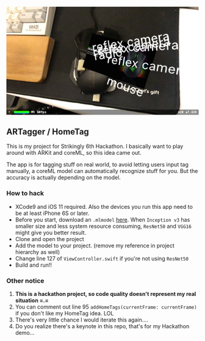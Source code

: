 ![](./readme/screenshot.png)

## ARTagger / HomeTag

This is my project for Strikingly 6th Hackathon. I basically want to play around with ARKit and coreML, so this idea came out.

The app is for tagging stuff on real world, to avoid letting users input tag manually, a coreML model can automatically recognize stuff for you. But the accuracy is actually depending on the model.

### How to hack

* XCode9 and iOS 11 required. Also the devices you run this app need to be at least iPhone 6S or later.
* Before you start, download an `.mlmodel` [here](https://developer.apple.com/machine-learning/). When `Inception v3` has smaller size and less system resource consuming, `ResNet50` and `VGG16` might give you better result.
* Clone and open the project
* Add the model to your project. (remove my reference in project hierarchy as well)
* Change line 127 of `ViewController.swift` if you're not using `ResNet50`
* Build and run!!

### Other notice

1. **This is a hackathon project, so code quality doesn't represent my real situation  =.=**
2. You can comment out line 95 `addHomeTags(currentFrame: currentFrame)` if you don't like my HomeTag idea. LOL
3. There's very little chance I would iterate this again....
4. Do you realize there's a keynote in this repo, that's for my Hackathon demo...
